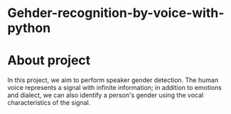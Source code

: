 # Gehder-recognition-by-voice-with-python

# About project
In this project, we aim to perform speaker gender detection. The human voice represents a signal with infinite information; in addition to emotions and dialect, we can also identify a person's gender using the vocal characteristics of the signal.
